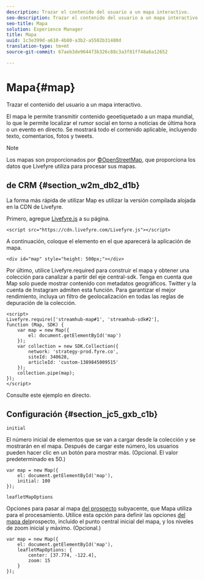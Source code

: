```yaml
---
description: Trazar el contenido del usuario a un mapa interactivo.
seo-description: Trazar el contenido del usuario a un mapa interactivo.
seo-title: Mapa
solution: Experience Manager
title: Mapa
uuid: 1c3e399d-a610-4b80-a3b2-a5502b31480d
translation-type: tm+mt
source-git-commit: 67aeb3de964473b326c88c3a3f81ff48a6a12652

---
```



# Mapa{#map}

Trazar el contenido del usuario a un mapa interactivo.

El mapa le permite transmitir contenido geoetiquetado a un mapa mundial, lo que le permite localizar el rumor social en torno a noticias de última hora o un evento en directo. Se mostrará todo el contenido aplicable, incluyendo texto, comentarios, fotos y tweets.

>[!NOTE]
>
>Los mapas son proporcionados por [©OpenStreetMap](https://www.openstreetmap.org/copyright), que proporciona los datos que Livefyre utiliza para procesar sus mapas.

## de CRM {#section_w2m_db2_d1b}

La forma más rápida de utilizar Map es utilizar la versión compilada alojada en la CDN de Livefyre.

Primero, agregue [Livefyre.js](https://github.com/Livefyre/Livefyre.js) a su página.

```
<script src="https://cdn.livefyre.com/Livefyre.js"></script> 
```

A continuación, coloque el elemento en el que aparecerá la aplicación de mapa.

```
<div id="map" style="height: 500px;"></div>
```

Por último, utilice Livefyre.required para construir el mapa y obtener una colección para canalizar a partir del eje central-sdk. Tenga en cuenta que Map solo puede mostrar contenido con metadatos geográficos. Twitter y la cuenta de Instagram admiten esta función. Para garantizar el mejor rendimiento, incluya un filtro de geolocalización en todas las reglas de depuración de la colección.

```
<script> 
Livefyre.require(['streamhub-map#1', 'streamhub-sdk#2'], 
function (Map, SDK) { 
    var map = new Map({ 
        el: document.getElementById('map') 
    }); 
    var collection = new SDK.Collection({ 
        network: 'strategy-prod.fyre.co', 
        siteId: 340628, 
        articleId: 'custom-1389845009515' 
    }); 
    collection.pipe(map); 
}); 
</script>
```

Consulte este ejemplo [](https://codepen.io/cheung31/pen/wkmbF)en directo.

## Configuración {#section_jc5_gxb_c1b}

`initial`

El número inicial de elementos que se van a cargar desde la colección y se mostrarán en el mapa. Después de cargar este número, los usuarios pueden hacer clic en un botón para mostrar más. (Opcional. El valor predeterminado es 50.)

```
var map = new Map({ 
    el: document.getElementById('map'), 
    initial: 100 
});
```

`leafletMapOptions`

Opciones para pasar al mapa [del prospecto](https://leafletjs.com/) subyacente, que Mapa utiliza para el procesamiento. Utilice esta opción para definir las opciones [del mapa del](https://leafletjs.com/reference.html#map-options)prospecto, incluido el punto central inicial del mapa, y los niveles de zoom inicial y máximo. (Opcional.)

```
var map = new Map({ 
    el: document.getElementById('map'), 
    leafletMapOptions: { 
        center: [37.774, -122.4], 
        zoom: 15 
    } 
});
```

